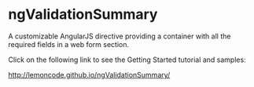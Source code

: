 ngValidationSummary
===================


A customizable AngularJS directive providing a container with all the required fields in a web form section.

Click on the following link to see the Getting Started tutorial and samples:

http://lemoncode.github.io/ngValidationSummary/

